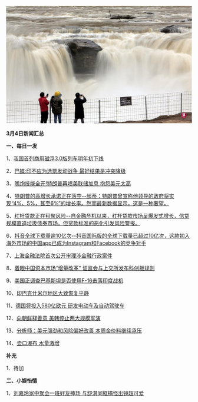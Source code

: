    ![02_13](.\03_04.jpg)

**3月4日新闻汇总**

**一、每日一发**

1、[我国首列商用磁浮3.0版列车明年初下线](http://paper.people.com.cn/rmrb/html/2019-03/04/nw.D110000renmrb_20190304_3-12.htm)

2、[巴媒:印不应为选票发动战争 最好结果是冲突降级](https://news.163.com/19/0303/11/E9BFGLF70001875O.html)

3、[嘴炮技能全开!特朗普再喷美联储加息 抱怨美元太高](https://news.163.com/19/0303/10/E9BBAP4900018AP1.html)

4、[特朗普的高增长承诺正在落空--邰蒂：特朗普曾宣称他领导的政府将实现“4%、5%，甚至6%”的增长率。然而最新数据显示，这是一种奢望。](http://www.ftchinese.com/premium/001081686?exclusive)

5、[杠杆贷款正在积聚风险--自金融危机以来，杠杆贷款市场呈爆发式增长，信贷规模直追垃圾债券市场。但贷款标准的恶化引发风险警报。](http://www.ftchinese.com/premium/001081689?exclusive)

6、[抖音全球下载量逾10亿次--抖音国际版的全球下载量已超过10亿次，这款初入海外市场的中国app已成为Instagram和Facebook的竞争对手](http://www.ftchinese.com/story/001081690)

7、[上海金融法院首次公开审理涉金融行政案件](https://www.zaobao.com/realtime/china/story20190303-936595)

8、[着眼中国资本市场“增量改革” 证监会与上交所发布科创板规则](https://www.zaobao.com/finance/china/story20190304-936737)

9、[美国正调查巴基斯坦是否使用F-16击落印度战机](https://www.zaobao.com/realtime/world/story20190303-936627)

10、[印巴克什米尔地区大致恢复平静](https://www.zaobao.com/news/world/story20190304-936683)

11、[德国将投入580亿欧元 研发电动车及自动驾驶车](https://www.zaobao.com/news/world/story20190304-936678)

12、[向朝鲜释善意 美韩停止两大规模军演](https://www.zaobao.com/news/world/story20190304-936675)

13、[分析师：美元强劲和风险偏好改善 本周金价料继续承压](https://www.zaobao.com/finance/world/story20190304-936742)

14、[壶口瀑布 水量激增](https://www.zaobao.com/finance/china/story20190304-936741)



**补充**

1、待加



**二、小娱怡情**

1、[刘嘉玲家中聚会一班好友捧场 与舒淇同框搞怪出镜超可爱](http://movie.67.com/jddt/2019/03/02/937981.html)